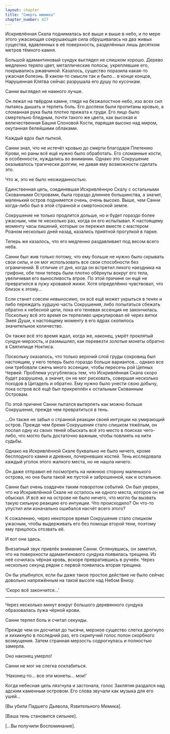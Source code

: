 ```yaml
---
layout: chapter
title: "Смерть мимика"
chapter_number: 427
---
```


Искривлённая Скала поднималась всё выше и выше в небо, и по мере этого ужасающая сокрушающая сила обрушивалась на два живых существа, вдавленных в её поверхность, разделённых лишь десятком метров тёмного камня.

Большой адамантиновый сундук выглядел не слишком хорошо. Дерево медленно теряло цвет, металлические полосы, укреплявшие его, покрывались ржавчиной. Казалось, существо поразила какая-то ужасная болезнь. В каком-то смысле так и было… в конце концов, Нарушенная Клятва сейчас разрушала его душу по кусочкам.

Санни выглядел не намного лучше.

Он лежал на твёрдом камне, глядя на безжалостное небо, изо всех сил пытаясь дышать и терпеть боль. Его доспехи были пропитаны кровью, а сломанная рука была плотно прижата к груди. Его лицо было смертельно бледным, почти такого же цвета, как высокая и величественная Башня Слоновой Кости, парящая высоко над миром, окутанная белейшими облаками.

Каждый вдох был пыткой.

Санни знал, что не истечёт кровью до смерти благодаря Плетению Крови, но раны всё ещё нужно было обработать. Его сломанные кости, в особенности, нуждались во внимании. Однако это Сокрушение оказывалось трагически долгим, не давая ему возможности сделать это.

Что ж, это не было неожиданностью.

Единственная цепь, соединявшая Искривлённую Скалу с остальными Скованными Островами, была гораздо длиннее большинства, а значит, маленький остров поднимется очень, очень высоко. Выше, чем Санни когда-либо был в этой странной и смертоносной земле.

Сокрушение не только продлится дольше, но и будет гораздо более ужасным, чем те несколько раз, когда он его испытывал. К настоящему моменту часы лишений, которые он пережил вместе с мастером Роаном несколько дней назад, казались приятной прогулкой в парке.

Теперь же казалось, что его медленно раздавливает под весом всего неба.

Санни был жив только потому, что ему больше не нужно было скрывать свои силы, и он мог использовать все свои способности без ограничений. В отличие от дня, когда он встретил лихого наездника на грифоне, обе тени теперь были плотно обёрнуты вокруг его тела, увеличивая его выносливость втрое. По этой причине он ещё не превратился в лужу кровавой жижи. Хотя определённо чувствовал, что близок к этому…

Если станет совсем невыносимо, он всё ещё может укрыться в тенях и либо переждать худшую часть Сокрушения, либо попытаться сбежать обратно к небесной цепи, пока его теневая эссенция не закончилась. Поскольку всё это время он терпеливо циркулировал её через витки Змея Души, к настоящему моменту в его ядрах скопилось значительное количество.

Он также всё это время ждал, когда же, наконец, умрёт проклятый сундук-мерзость, и размышлял, как перевезти золотые монеты обратно в Святилище Ноктиса.

Поскольку оказалось, что только верхний слой груды сокровищ был настоящим, у него теперь было гораздо больше вариантов… однако все они требовали сжечь много эссенции, чтобы пересечь рой Цепных Червей. Проблема усугублялась тем, что Искривлённая Скала скоро будет разрушена, а значит, он не мог рисковать, совершая несколько походов в Цитадель и обратно. Ему нужно было унести свою добычу, пока остров всё ещё был прикреплён к остальным Скованным Островам.

По этой причине Санни пытался вытерпеть как можно больше Сокрушения, прежде чем превратиться в тень.

…Он также не забыл о странной реакции своей интуиции на умирающий остров. Прежде чем бремя Сокрушения стало слишком тяжёлым, он послал одну из своих теней обыскать всё это место в поисках чего-либо, что могло быть достаточно важным, чтобы повлиять на нити судьбы.

Однако на Искривлённой Скале буквально не было ничего, кроме бесплодного камня и древних, почерневших костей. Тень исследовала каждый уголок этого жалкого места, но не нашла ничего.

Он даже отправил её посмотреть на нижнюю сторону маленького острова, но она была такой же пустой и заброшенной, как и остальное.

Санни был очень озадачен таким поворотом событий. Он был уверен, что на Искривлённой Скале не осталось ни одного места, которое он не обыскал. И всё же на острове не было ничего, что могло бы вызвать такую сильную реакцию его интуиции. Что происходило? Он что-то упустил или изначально ошибался насчёт всего этого?

К сожалению, через некоторое время Сокрушение стало слишком ужасным, чтобы выдерживать его без помощи второй тени, поэтому ему пришлось отозвать её.

И вот они здесь.

Внезапный звук привлёк внимание Санни. Оглянувшись, он заметил, что на поверхности адамантинового сундука появилась трещина. Из неё сочилась чёрная кровь, вскоре превратившись в ручеёк. Через несколько секунд рядом с первой появилась вторая трещина.

Он бы улыбнулся, если бы даже такое простое действие не было сейчас довольно напряжённым на такой высоте над Небом Внизу.

‘Скоро всё закончится…’

***

Через несколько минут вокруг большого деревянного сундука образовалась лужа чёрной крови.

Санни терпел боль и считал секунды.

Прежде чем он досчитал до тысячи, мерзкое существо слегка дрогнуло и хихикнуло в последний раз, его скрипучий голос полон скорбного возмущения. Затем странная мерзость содрогнулась и полностью замерла.

Оно наконец умерло!

Санни не мог не слегка осклабиться.

‘Наконец-то… все эти монеты… мои!’

Когда небесная цепь лязгнула и застонала, голос Заклятия раздался над адским каменным островом. Его слова звучали как музыка для его ушей…

[Вы убили Падшего Дьявола, Язвительного Мимика].

[Ваша тень становится сильнее].

[…Вы получили Воспоминание].